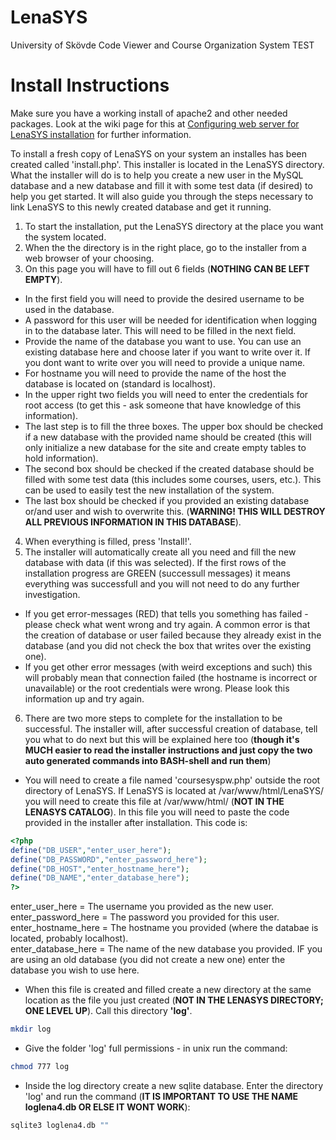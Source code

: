 LenaSYS
==============

University of Skövde Code Viewer and Course Organization System TEST

# Install Instructions

Make sure you have a working install of apache2 and other needed packages. Look at the wiki page for this at [Configuring web server for LenaSYS installation](https://github.com/HGustavs/LenaSYS/wiki/Configuring-web-server-for-LenaSYS-installation) for further information.

To install a fresh copy of LenaSYS on your system an installes has been created called 'install.php'.
This installer is located in the LenaSYS directory.
What the installer will do is to help you create a new user in the MySQL database and a new database and fill it with some test data (if desired) to help you get started. It will also guide you through the steps necessary to link LenaSYS to this newly created database and get it running. 

1. To start the installation, put the LenaSYS directory at the place you want the system located. 
2. When the the directory is in the right place, go to the installer from a web browser of your choosing.
3. On this page you will have to fill out 6 fields (**NOTHING CAN BE LEFT EMPTY**).
* In the first field you will need to provide the desired username to be used in the database.
* A password for this user will be needed for identification when logging in to the database later. This will need to be filled in the next field.
* Provide the name of the database you want to use. You can use an existing database here and choose later if you want to write over it. If you dont want to write over you will need to provide a unique name.
* For hostname you will need to provide the name of the host the database is located on (standard is localhost).
* In the upper right two fields you will need to enter the credentials for root access (to get this - ask someone that have knowledge of this information).
* The last step is to fill the three boxes. The upper box should be checked if a new database with the provided name should be created (this will only initialize a new database for the site and create empty tables to hold information). 
* The second box should be checked if the created database should be filled with some test data (this includes some courses, users, etc.). This can be used to easily test the new installation of the system.
* The last box should be checked if you provided an existing database or/and user and wish to overwrite this. (**WARNING! THIS WILL DESTROY ALL PREVIOUS INFORMATION IN THIS DATABASE**).
4. When everything is filled, press 'Install!'.
5. The installer will automatically create all you need and fill the new database with data (if this was selected). If the first rows of the installation progress are GREEN (successull messages) it means everything was successfull and you will not need to do any further investigation.
* If you get error-messages (RED) that tells you something has failed - please check what went wrong and try again. A common error is that the creation of database or user failed because they already exist in the database (and you did not check the box that writes over the existing one).
* If you get other error messages (with weird exceptions and such) this will probably mean that connection failed (the hostname is incorrect or unavailable) or the root credentials were wrong. Please look this information up and try again.
6. There are two more steps to complete for the installation to be successful. The installer will, after successful creation of database, tell you what to do next but this will be explained here too (**though it's MUCH easier to read the installer instructions and just copy the two auto generated commands into BASH-shell and run them**)
* You will need to create a file named 'coursesyspw.php' outside the root directory of LenaSYS. If LenaSYS is located at /var/www/html/LenaSYS/ you will need to create this file at /var/www/html/ (**NOT IN THE LENASYS CATALOG**). In this file you will need to paste the code provided in the installer after installation. This code is:

```PHP
<?php
define("DB_USER","enter_user_here");
define("DB_PASSWORD","enter_password_here");
define("DB_HOST","enter_hostname_here");
define("DB_NAME","enter_database_here");
?>
```

enter_user_here = The username you provided as the new user.    
enter_password_here = The password you provided for this user.    
enter_hostname_here = The hostname you provided (where the databae is located, probably localhost).    
enter_database_here = The name of the new database you provided. IF you are using an old database (you did not create a new one) enter the database you wish to use here.    

* When this file is created and filled create a new directory at the same location as the file you just created (**NOT IN THE LENASYS DIRECTORY; ONE LEVEL UP**). Call this directory **'log'**.

```BASH
mkdir log
```

* Give the folder 'log' full permissions - in unix run the command:

```BASH
chmod 777 log
```

* Inside the log directory create a new sqlite database. Enter the directory 'log' and run the command (**IT IS IMPORTANT TO USE THE NAME loglena4.db OR ELSE IT WONT WORK**):

```BASH
sqlite3 loglena4.db ""
